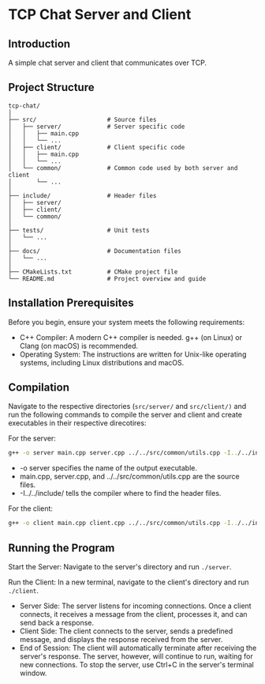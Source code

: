 # TCP Chat Server and Client

## Introduction
A simple chat server and client that communicates over TCP.

## Project Structure

```plaintext
tcp-chat/
│
├── src/                    # Source files
│   ├── server/             # Server specific code
│   │   ├── main.cpp
│   │   └── ...
│   ├── client/             # Client specific code
│   │   ├── main.cpp
│   │   └── ...
│   └── common/             # Common code used by both server and client
│       └── ...
│
├── include/                # Header files
│   ├── server/
│   ├── client/
│   └── common/
│
├── tests/                  # Unit tests
│   └── ...
│
├── docs/                   # Documentation files
│   └── ...
│
├── CMakeLists.txt          # CMake project file
└── README.md               # Project overview and guide
```

## Installation Prerequisites

Before you begin, ensure your system meets the following requirements:
* C++ Compiler: A modern C++ compiler is needed. g++ (on Linux) or Clang (on macOS) is recommended.
* Operating System: The instructions are written for Unix-like operating systems, including Linux distributions and macOS.

## Compilation
Navigate to the respective directories (`src/server/` and `src/client/)` and run the following commands to compile the server and client and create executables in their respective direcotires:

For the server:
```bash
g++ -o server main.cpp server.cpp ../../src/common/utils.cpp -I../../include/
```
* -o server specifies the name of the output executable.
* main.cpp, server.cpp, and ../../src/common/utils.cpp are the source files.
* -I../../include/ tells the compiler where to find the header files.

For the client:
```bash
g++ -o client main.cpp client.cpp ../../src/common/utils.cpp -I../../include/
```

## Running the Program
Start the Server:
Navigate to the server's directory and run `./server`.

Run the Client:
In a new terminal, navigate to the client's directory and run `./client`.

* Server Side: The server listens for incoming connections. Once a client connects, it receives a message from the client, processes it, and can send back a response.
* Client Side: The client connects to the server, sends a predefined message, and displays the response received from the server.
* End of Session: The client will automatically terminate after receiving the server's response. The server, however, will continue to run, waiting for new connections. To stop the server, use Ctrl+C in the server's terminal window.
